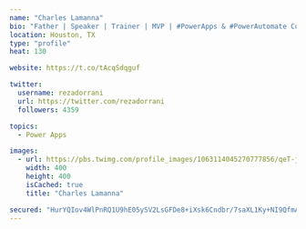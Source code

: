 ```yaml
---
name: "Charles Lamanna"
bio: "Father | Speaker | Trainer | MVP | #PowerApps & #PowerAutomate Community Super User | YouTuber Right-pointing triangle http://youtube.com/c/rezadorrani | Learn - Share - Clockwise rightwards and leftwards open circle arrows"
location: Houston, TX
type: "profile"
heat: 130

website: https://t.co/tAcqSdqguf

twitter:
  username: rezadorrani
  url: https://twitter.com/rezadorrani
  followers: 4359

topics:
  - Power Apps

images:
  - url: https://pbs.twimg.com/profile_images/1063114045270777856/qeT-jpWr_400x400.jpg
    width: 400
    height: 400
    isCached: true
    title: "Charles Lamanna"

secured: "HurYQIov4WlPnRQ1U9hE05ySV2LsGFDe8+iXsk6Cndbr/7saXL1Ky+NI9QfmAZp+X3cnONL/X6LCfp/1qSIUNTswObnGLPjA7gMpLdZhS/ocU+UkU0VjOXj86ii4zZzDV5JJyNjdfQI6PWqlZ8s7EZIaYN+HSXXYrAabP254n0S/nnusRTzLH5Ge0hq8BWWyeDlLryjllDOOL087gVfwQoMdt3sDAcE3NsGDS0ymiy37yKVdPPqsGc5hucU2uxhxmjeP7eqZj1NcaOT3UnK4NEUMb4ZzvzmXpGbN3qsUofifxgXAH/xt7dAZCP9W2Blsv3m/uSUX8VnZkEaPjVHPuMljRLIxVLxequv1B4YFs4xOgSz+WljD++YqCLfI7fe4tpQR9YQRvxWPp1IjG/evS48K/uAslYH3vtf0d6F1Cus=;nzu8pcNezqFf5fOS2UdtpQ=="
---
```


